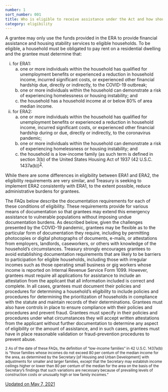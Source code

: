 ```yaml
---
number: 1
sort_number: 001
title: Who is eligible to receive assistance under the Act and how should a grantee document the eligibility of a household?
category: eligibility
---
```


A grantee may only use the funds provided in the ERA to provide financial assistance and housing stability services to eligible households. To be eligible, a household must be obligated to pay rent on a residential dwelling and the grantee must determine that:

<ol style="list-style-type: lower-roman;">
  <li>for ERA1:
    <ol style="list-style-type: lower-alpha;">
      <li>one or more individuals within the household has qualified for unemployment benefits or experienced a reduction in household income, incurred significant costs, or experienced other financial hardship due, directly or indirectly, to the COVID-19 outbreak;</li>
      <li>one or more individuals within the household can demonstrate a risk of experiencing homelessness or housing instability; and</li>
      <li>the household has a household income at or below 80% of area median income.</li>
    </ol>
  </li>
  <li>for ERA2:
    <ol style="list-style-type: lower-alpha;">
      <li>one or more individuals within the household has qualified for unemployment benefits or experienced a reduction in household income, incurred significant costs, or experienced other financial hardship during or due, directly or indirectly, to the coronavirus pandemic;</li>
      <li>one or more individuals within the household can demonstrate a risk of experiencing homelessness or housing instability; and</li>
      <li>the household is a low-income family (as such term is defined in section 3(b) of the United States Housing Act of 1937 (42 U.S.C. 1437a(b))<sup><a href="#fn2" id="ref2">2</a></sup>.</li>
    </ol>
  </li>
</ol>

While there are some differences in eligibility between ERA1 and ERA2, the eligibility requirements are very similar, and Treasury is seeking to implement ERA2 consistently with ERA1, to the extent possible, reduce administrative burdens for grantees.
    
<span id="1p2">
  The FAQs below describe the documentation requirements for each of these conditions of eligibility. These requirements provide for various means of documentation so that grantees may extend this emergency assistance to vulnerable populations without imposing undue documentation burdens. As described below, given the challenges presented by the COVID-19 pandemic, grantees may be flexible as to the particular form of documentation they require, including by permitting photocopies or digital photographs of documents, e-mails, or attestations from employers, landlords, caseworkers, or others with knowledge of the household’s circumstances. Treasury strongly encourages grantees to avoid establishing documentation requirements that are likely to be barriers to participation for eligible households, including those with irregular incomes such as those operating small business or gig workers whose income is reported on Internal Revenue Service Form 1099. However, grantees must require all applications for assistance to include an attestation from the applicant that all information included is correct and complete.
</span>

<span id="1p3">
  In all cases, grantees must document their policies and procedures for determining a household’s eligibility to include policies and procedures for determining the prioritization of households in compliance with the statute and maintain records of their determinations. Grantees must also have controls in place to ensure compliance with their policies and procedures and prevent fraud. Grantees must specify in their policies and procedures under what circumstances they will accept written attestations from the applicant without further documentation to determine any aspect of eligibility or the amount of assistance, and in such cases, grantees must have in place reasonable validation or fraud-prevention procedures to prevent abuse.
</span>

<sup id="fn2">2 As of the date of these FAQs, the definition of “low-income families” in 42 U.S.C. 1437a(b) is “those families whose incomes do not exceed 80 per centum of the median income for the area, as determined by the Secretary [of Housing and Urban Development] with adjustments for smaller and larger families, except that the Secretary may establish income ceilings higher or lower than 80 per centum of the median for the area on the basis of the Secretary’s findings that such variations are necessary because of prevailing levels of construction costs or unusually high or low family incomes.”
</sup>

<a href="{{ site.baseurl }}/implementation-guidance/changes/" class="era-guidance__datestamp">Updated on May 7, 2021</a>
